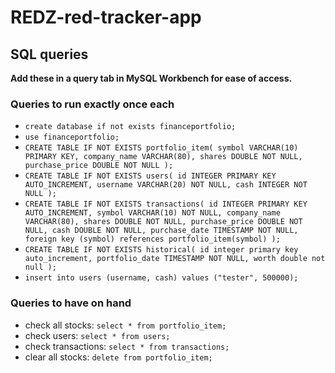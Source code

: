# REDZ-red-tracker-app
## SQL queries
**Add these in a query tab in MySQL Workbench for ease of access.**
### Queries to run exactly once each
- `create database if not exists financeportfolio;`
- `use financeportfolio;`
- `CREATE TABLE IF NOT EXISTS portfolio_item(
    symbol VARCHAR(10) PRIMARY KEY,
    company_name VARCHAR(80),
    shares DOUBLE NOT NULL,
    purchase_price DOUBLE NOT NULL
);`
- `CREATE TABLE IF NOT EXISTS users(
    id INTEGER PRIMARY KEY AUTO_INCREMENT,
    username VARCHAR(20) NOT NULL,
    cash INTEGER NOT NULL
);`
- `CREATE TABLE IF NOT EXISTS transactions(
	id INTEGER PRIMARY KEY AUTO_INCREMENT,
    symbol VARCHAR(10) NOT NULL,
    company_name VARCHAR(80),
    shares DOUBLE NOT NULL,
    purchase_price DOUBLE NOT NULL,
    cash DOUBLE NOT NULL,
    purchase_date TIMESTAMP NOT NULL,
    foreign key (symbol) references portfolio_item(symbol)
);`
- `CREATE TABLE IF NOT EXISTS historical(
id integer primary key auto_increment,
portfolio_date TIMESTAMP NOT NULL,
worth double not null
);`
- `insert into users (username, cash) values ("tester", 500000);`

### Queries to have on hand
- check all stocks: `select * from portfolio_item;`
- check users: `select * from users;`
- check transactions: `select * from transactions;`
- clear all stocks: `delete from portfolio_item;`
